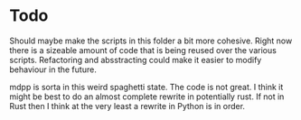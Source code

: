 # Todo

Should maybe make the scripts in this folder a bit more cohesive. Right now there is a sizeable amount of code that is being reused over the various scripts. Refactoring and absstracting could make it easier to modify behaviour in the future.

mdpp is sorta in this weird spaghetti state. The code is not great. I think it might be best to do an almost complete rewrite in potentially rust. If not in Rust then I think at the very least a rewrite in Python is in order.
